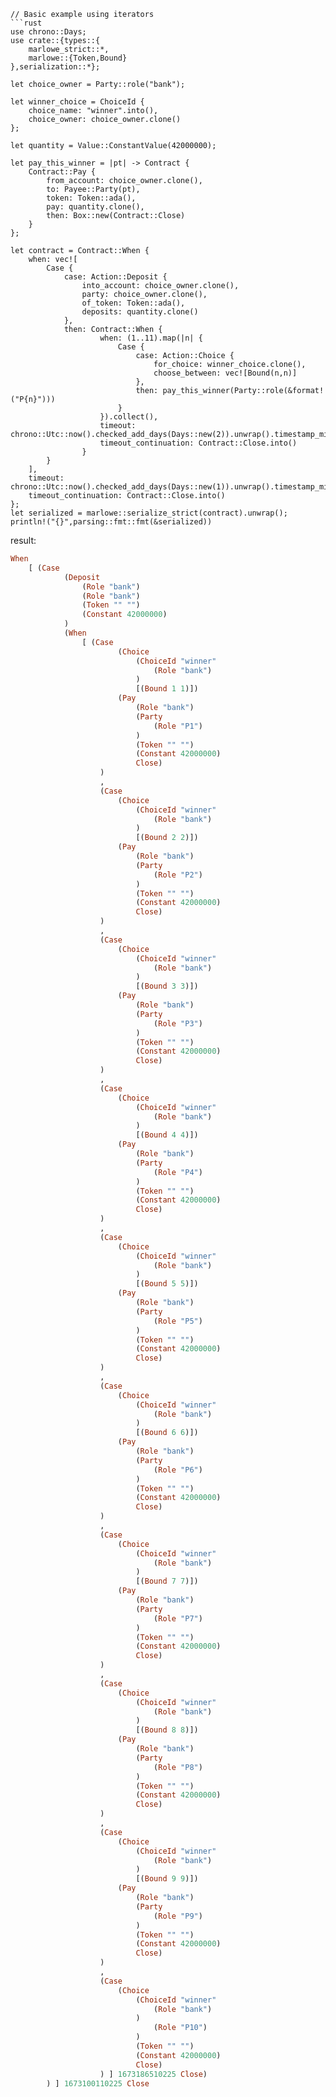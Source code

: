 ```
// Basic example using iterators
```rust
use chrono::Days;
use crate::{types::{
    marlowe_strict::*,
    marlowe::{Token,Bound}
},serialization::*};

let choice_owner = Party::role("bank");

let winner_choice = ChoiceId { 
    choice_name: "winner".into(), 
    choice_owner: choice_owner.clone() 
};

let quantity = Value::ConstantValue(42000000);

let pay_this_winner = |pt| -> Contract {
    Contract::Pay { 
        from_account: choice_owner.clone(), 
        to: Payee::Party(pt), 
        token: Token::ada(), 
        pay: quantity.clone(), 
        then: Box::new(Contract::Close)
    }
};

let contract = Contract::When { 
    when: vec![
        Case { 
            case: Action::Deposit { 
                into_account: choice_owner.clone(), 
                party: choice_owner.clone(), 
                of_token: Token::ada(), 
                deposits: quantity.clone()
            }, 
            then: Contract::When { 
                    when: (1..11).map(|n| {
                        Case { 
                            case: Action::Choice { 
                                for_choice: winner_choice.clone(), 
                                choose_between: vec![Bound(n,n)]
                            }, 
                            then: pay_this_winner(Party::role(&format!("P{n}")))
                        }
                    }).collect(), 
                    timeout: chrono::Utc::now().checked_add_days(Days::new(2)).unwrap().timestamp_millis(), 
                    timeout_continuation: Contract::Close.into()
                }
        }
    ], 
    timeout: chrono::Utc::now().checked_add_days(Days::new(1)).unwrap().timestamp_millis(), 
    timeout_continuation: Contract::Close.into()
};
let serialized = marlowe::serialize_strict(contract).unwrap();
println!("{}",parsing::fmt::fmt(&serialized))
```

result:
```haskell
When 
    [ (Case
            (Deposit
                (Role "bank")
                (Role "bank")
                (Token "" "")
                (Constant 42000000)
            )
            (When
                [ (Case
                        (Choice
                            (ChoiceId "winner"
                                (Role "bank")
                            )
                            [(Bound 1 1)])
                        (Pay
                            (Role "bank")
                            (Party
                                (Role "P1")
                            )
                            (Token "" "")
                            (Constant 42000000)
                            Close)
                    )
                    ,
                    (Case
                        (Choice
                            (ChoiceId "winner"
                                (Role "bank")
                            )
                            [(Bound 2 2)])
                        (Pay
                            (Role "bank")
                            (Party
                                (Role "P2")
                            )
                            (Token "" "")
                            (Constant 42000000)
                            Close)
                    )
                    ,
                    (Case
                        (Choice
                            (ChoiceId "winner"
                                (Role "bank")
                            )
                            [(Bound 3 3)])
                        (Pay
                            (Role "bank")
                            (Party
                                (Role "P3")
                            )
                            (Token "" "")
                            (Constant 42000000)
                            Close)
                    )
                    ,
                    (Case
                        (Choice
                            (ChoiceId "winner"
                                (Role "bank")
                            )
                            [(Bound 4 4)])
                        (Pay
                            (Role "bank")
                            (Party
                                (Role "P4")
                            )
                            (Token "" "")
                            (Constant 42000000)
                            Close)
                    )
                    ,
                    (Case
                        (Choice
                            (ChoiceId "winner"
                                (Role "bank")
                            )
                            [(Bound 5 5)])
                        (Pay
                            (Role "bank")
                            (Party
                                (Role "P5")
                            )
                            (Token "" "")
                            (Constant 42000000)
                            Close)
                    )
                    ,
                    (Case
                        (Choice
                            (ChoiceId "winner"
                                (Role "bank")
                            )
                            [(Bound 6 6)])
                        (Pay
                            (Role "bank")
                            (Party
                                (Role "P6")
                            )
                            (Token "" "")
                            (Constant 42000000)
                            Close)
                    )
                    ,
                    (Case
                        (Choice
                            (ChoiceId "winner"
                                (Role "bank")
                            )
                            [(Bound 7 7)])
                        (Pay
                            (Role "bank")
                            (Party
                                (Role "P7")
                            ) 
                            (Token "" "")
                            (Constant 42000000)
                            Close)
                    )
                    ,
                    (Case
                        (Choice
                            (ChoiceId "winner"
                                (Role "bank")
                            )
                            [(Bound 8 8)])
                        (Pay
                            (Role "bank")
                            (Party
                                (Role "P8")
                            )
                            (Token "" "")
                            (Constant 42000000)
                            Close)
                    )
                    ,
                    (Case
                        (Choice
                            (ChoiceId "winner"
                                (Role "bank")
                            )
                            [(Bound 9 9)])
                        (Pay
                            (Role "bank")
                            (Party
                                (Role "P9")
                            )
                            (Token "" "")
                            (Constant 42000000)
                            Close)
                    )
                    ,
                    (Case
                        (Choice
                            (ChoiceId "winner"
                                (Role "bank")
                            )
                                (Role "P10")
                            )
                            (Token "" "")
                            (Constant 42000000)
                            Close)
                    ) ] 1673186510225 Close)
        ) ] 1673100110225 Close
```